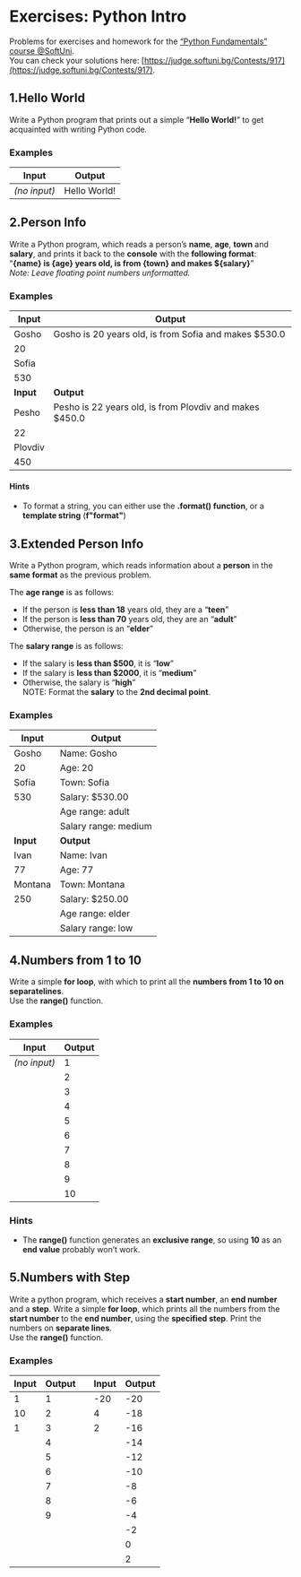 Exercises: Python Intro
=======================
Problems for exercises and homework for the [“Python Fundamentals” course @SoftUni](https://softuni.bg/opencourses/python-fundamentals-course).\
You can check your solutions here: [https://judge.softuni.bg/Contests/917](https://judge.softuni.bg/Contests/917).


1.Hello World
-----------
Write a Python program that prints out a simple “**Hello World!**” to get acquainted with writing Python code.

### Examples
| **Input**    | **Output**   |
|--------------|--------------|
| *(no input)* | Hello World! |


2.Person Info
-----------
Write a Python program, which reads a person’s **name**, **age**, **town** and **salary**, and prints it back to the **console** with the **following format**:  
“**{name} is {age} years old, is from {town} and makes \${salary}**”  
*Note: Leave floating point numbers unformatted.*

### Examples
| **Input**            | **Output**                                               |
|----------------------|----------------------------------------------------------|
| Gosho                | Gosho is 20 years old, is from Sofia and makes \$530.0   |
| 20                   |                                                          |
| Sofia                |                                                          |
| 530                  |                                                          |
| **Input**            | **Output**                                               |
| Pesho                | Pesho is 22 years old, is from Plovdiv and makes \$450.0 |
| 22                   |                                                          |
| Plovdiv              |                                                          |
| 450                  |                                                          |

#### Hints
-   To format a string, you can either use the **.format() function**, or a **template string** (**f"format"**)


3.Extended Person Info
--------------------

Write a Python program, which reads information about a **person** in the **same format** as the previous problem.

The **age range** is as follows:
-   If the person is **less than 18** years old, they are a “**teen**”
-   If the person is **less than 70** years old, they are an “**adult**”
-   Otherwise, the person is an “**elder**”

The **salary range** is as follows:
-   If the salary is **less than \$500**, it is “**low**”
-   If the salary is **less than \$2000**, it is “**medium**”
-   Otherwise, the salary is “**high**”  
NOTE: Format the **salary** to the **2nd decimal point**.

### Examples
| **Input**             | **Output**                                    |
|-----------------------|-----------------------------------------------|
| Gosho                 | Name: Gosho                                   |
| 20                    | Age: 20                                       |
| Sofia                 | Town: Sofia                                   |
| 530                   | Salary: \$530.00                              |
|                       | Age range: adult                              |
|                       | Salary range: medium                          |
| **Input**             | **Output**                                    |
| Ivan                  | Name: Ivan                                    |
| 77                    | Age: 77                                       |
| Montana               | Town: Montana                                 |
| 250                   | Salary: \$250.00                              |
|                       | Age range: elder                              |
|                       | Salary range: low                             |


4.Numbers from 1 to 10
--------------------

Write a simple **for loop**, with which to print all the **numbers from 1 to 10 on separatelines**.  
Use the **range()** function.

### Examples
| **Input**    | **Output**           |
|--------------|----------------------|
| *(no input)* | 1                    |
|              | 2                    |
|              | 3                    |
|              | 4                    |
|              | 5                    |
|              | 6                    |
|              | 7                    |
|              | 8                    |
|              | 9                    |
|              | 10                   |

### Hints
-   The **range()** function generates an **exclusive range**, so using **10** as an **end value** probably won’t work.


5.Numbers with Step
-----------------
Write a python program, which receives a **start number**, an **end number** and a **step**. Write a simple **for loop**, which prints all the numbers from the **start number** to the **end number**, using the **specified step**. Print the numbers on **separate lines**.  
Use the **range()** function.

### Examples
| **Input** | **Output**        |   | **Input** | **Output**                                    
|-----------|-------------------|---|-----------|-------------------------|
| 1         | 1                 |   | -20       | -20                     |
| 10        | 2                 |   | 4         | -18                     |
| 1         | 3                 |   | 2         | -16                     |
|           | 4                 |   |           | -14                     |     
|           | 5                 |   |           | -12                     | 
|           | 6                 |   |           | -10                     |  
|           | 7                 |   |           | -8                      |  
|           | 8                 |   |           | -6                      |  
|           | 9                 |   |           | -4                      |
|           |                   |   |           | -2                      |
|           |                   |   |           | 0                       |
|           |                   |   |           | 2                       |
